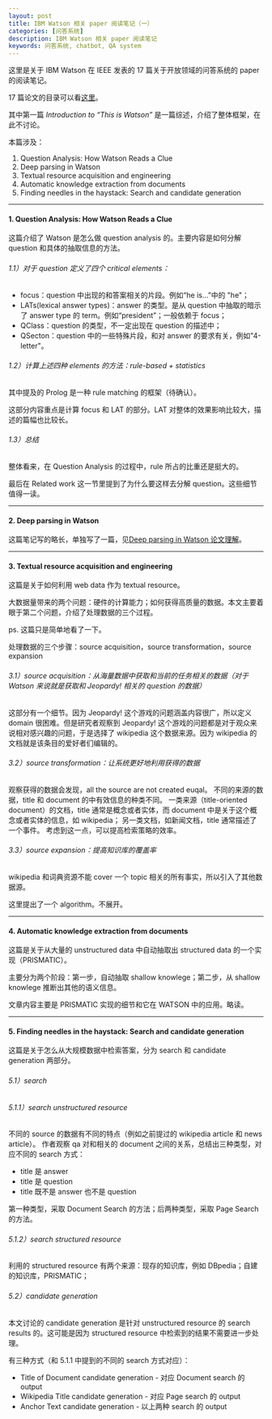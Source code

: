 ```yaml
---
layout: post
title: IBM Watson 相关 paper 阅读笔记（一）
categories: [问答系统]
description: IBM Watson 相关 paper 阅读笔记
keywords: 问答系统, chatbot, QA system
---
```


这里是关于 IBM Watson 在  IEEE 发表的 17 篇关于开放领域的问答系统的 paper 的阅读笔记。

17 篇论文的目录可以看[这里](https://gist.github.com/Miopas/19d6d44b6c21b6b2ba868b13c30fb892)。

其中第一篇 *Introduction to “This is Watson”* 是一篇综述，介绍了整体框架，在此不讨论。

本篇涉及：
1. Question Analysis: How Watson Reads a Clue
2. Deep parsing in Watson
3. Textual resource acquisition and engineering
4. Automatic knowledge extraction from documents
5. Finding needles in the haystack: Search and candidate generation

------
#### 1. Question Analysis: How Watson Reads a Clue

这篇介绍了 Watson 是怎么做 question analysis 的。主要内容是如何分解 question 和具体的抽取信息的方法。

###### 1.1）对于 question 定义了四个 critical elements：

* focus：question 中出现的和答案相关的片段。例如“he is...”中的 "he"；
* LATs(lexical answer types)：answer 的类型。是从 question 中抽取的暗示了 answer type 的 term。例如“president”；一般依赖于 focus；
* QClass：question 的类型，不一定出现在 question 的描述中；
* QSecton：question 中的一些特殊片段，和对 answer 的要求有关，例如"4-letter"。

###### 1.2）计算上述四种 elements 的方法：rule-based + statistics

其中提及的 Prolog 是一种 rule matching 的框架（待确认）。

这部分内容重点是计算 focus 和 LAT 的部分。LAT 对整体的效果影响比较大，描述的篇幅也比较长。

###### 1.3）总结

整体看来，在 Question Analysis 的过程中，rule 所占的比重还是挺大的。

最后在 Related work 这一节里提到了为什么要这样去分解 question。这些细节值得一读。

---
#### 2. Deep parsing in Watson
这篇笔记写的略长，单独写了一篇，见[Deep parsing in Watson 论文理解](https://miopas.github.io/2017/12/26/watson-paper-02/)。

---
#### 3. Textual resource acquisition and engineering

这篇是关于如何利用 web data 作为 textual resource。

大数据量带来的两个问题：硬件的计算能力；如何获得高质量的数据。本文主要着眼于第二个问题，介绍了处理数据的三个过程。

ps. 这篇只是简单地看了一下。

处理数据的三个步骤：source acquisition，source transformation，source expansion

###### 3.1）source acquisition：从海量数据中获取和当前的任务相关的数据（对于 Watson 来说就是获取和 Jeopardy! 相关的 question 的数据）

这部分有一个细节。因为 Jeopardy! 这个游戏的问题涵盖内容很广，所以定义 domain 很困难。但是研究者观察到 Jeopardy! 这个游戏的问题都是对于观众来说相对感兴趣的问题，于是选择了 wikipedia 这个数据来源。因为 wikipedia 的文档就是该条目的爱好者们编辑的。

###### 3.2）source transformation：让系统更好地利用获得的数据

观察获得的数据会发现，all the source are not created euqal。
不同的来源的数据，title 和 document 的中有效信息的种类不同。
一类来源（title-oriented document）的文档，title 通常是概念或者实体，而 document 中是关于这个概念或者实体的信息，如 wikipedia；
另一类文档，如新闻文档，title 通常描述了一个事件。
考虑到这一点，可以提高检索策略的效率。

###### 3.3）source expansion：提高知识库的覆盖率

wikipedia 和词典资源不能 cover 一个 topic 相关的所有事实，所以引入了其他数据源。

这里提出了一个 algorithm。不展开。

---
#### 4. Automatic knowledge extraction from documents

这篇是关于从大量的 unstructured data 中自动抽取出 structured data 的一个实现（PRISMATIC）。

主要分为两个阶段：第一步，自动抽取 shallow knowlege；第二步，从 shallow knowlege 推断出其他的语义信息。

文章内容主要是 PRISMATIC 实现的细节和它在 WATSON 中的应用。略读。

---
#### 5. Finding needles in the haystack: Search and candidate generation

这篇是关于怎么从大规模数据中检索答案，分为 search 和 candidate generation 两部分。

###### 5.1）search
###### 5.1.1）search unstructured resource
不同的 source 的数据有不同的特点（例如之前提过的 wikipedia article 和 news article）。
作者观察 qa 对和相关的 document 之间的关系，总结出三种类型，对应不同的 search 方式：
* title 是 answer
* title 是 question
* title 既不是 answer 也不是 question

第一种类型，采取 Document Search 的方法；后两种类型，采取 Page Search 的方法。

###### 5.1.2）search structured resource
利用的 structured resource 有两个来源：现存的知识库，例如 DBpedia；自建的知识库，PRISMATIC；

###### 5.2）candidate generation
本文讨论的 candidate generation 是针对 unstructured resource 的 search results 的。这可能是因为 structured resource 中检索到的结果不需要进一步处理。

有三种方式（和 5.1.1 中提到的不同的 search 方式对应）：
* Title of Document candidate generation - 对应 Document search 的 output
* Wikipedia Title candidate generation - 对应 Page search 的 output
* Anchor Text candidate generation - 以上两种 search 的 output
